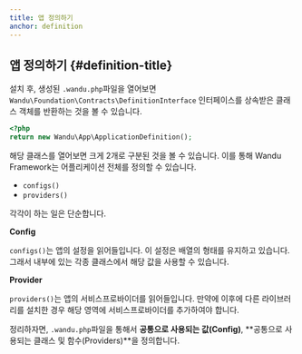 ```yaml
---
title: 앱 정의하기
anchor: definition
---
```


## 앱 정의하기 {#definition-title}

설치 후, 생성된 `.wandu.php`파일을 열어보면 `Wandu\Foundation\Contracts\DefinitionInterface` 인터페이스를 상속받은
클래스 객체를 반환하는 것을 볼 수 있습니다.

```php
<?php
return new Wandu\App\ApplicationDefinition();
```

해당 클래스를 열어보면 크게 2개로 구분된 것을 볼 수 있습니다. 이를 통해 Wandu Framework는 어플리케이션 전체를 정의할 수
있습니다.

 - `configs()`
 - `providers()`

각각이 하는 일은 단순합니다.

**Config**

`configs()`는 앱의 설정을 읽어들입니다. 이 설정은 배열의 형태를 유지하고 있습니다. 그래서 내부에 있는 각종 클래스에서
해당 값을 사용할 수 있습니다. <!-- @todo 자세한 내용은 Config 항목을 참고하세요. -->

**Provider**

`providers()`는 앱의 서비스프로바이더를 읽어들입니다. 만약에 이후에 다른 라이브러리를 설치한 경우 해당 영역에
서비스프로바이더를 추가하여야 합니다. <!-- @todo 자세한 내용은 Container/ServiceProvider 항목을 참고하세요. -->


정리하자면, `.wandu.php`파일을 통해서 **공통으로 사용되는 값(Config)**, **공통으로 사용되는 클래스 및
함수(Providers)**을 정의합니다.

